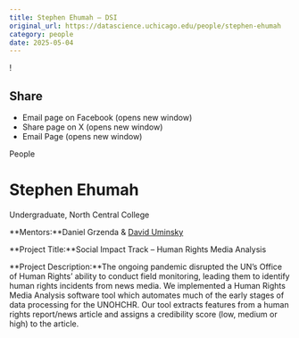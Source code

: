 ```yaml
---
title: Stephen Ehumah – DSI
original_url: https://datascience.uchicago.edu/people/stephen-ehumah
category: people
date: 2025-05-04
---
```


<!-- Table-like structure detected -->

!

## Share

* Email page on Facebook (opens new window)
* Share page on X (opens new window)
* Email Page (opens new window)

<!-- Table-like structure detected -->

People

# Stephen Ehumah

Undergraduate, North Central College

**Mentors:**Daniel Grzenda & [David Uminsky](https://computerscience.uchicago.edu/people/profile/david-uminsky/)

**Project Title:**Social Impact Track – Human Rights Media Analysis

**Project Description:**The ongoing pandemic disrupted the UN’s Office of Human Rights’ ability to conduct field monitoring, leading them to identify human rights incidents from news media. We implemented a Human Rights Media Analysis software tool which automates much of the early stages of data processing for the UNOHCHR. Our tool extracts features from a human rights report/news article and assigns a credibility score (low, medium or high) to the article.